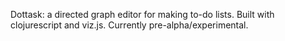 Dottask: a directed graph editor for making to-do lists.
Built with clojurescript and viz.js. Currently pre-alpha/experimental.
